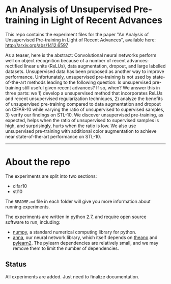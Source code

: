# An Analysis of Unsupervised Pre-training in Light of Recent Advances
This repo contains the experiment files for the paper "An Analysis of Unsupervised Pre-training in Light of Recent Advances", available here: http://arxiv.org/abs/1412.6597

As a teaser, here is the abstract:
Convolutional neural networks perform well on object recognition because of a
number of recent advances: rectified linear units (ReLUs), data augmentation,
dropout, and large labelled datasets. Unsupervised data has been proposed as another
way to improve performance. Unfortunately, unsupervised pre-training is
not used by state-of-the-art methods leading to the following question: Is unsupervised
pre-training still useful given recent advances? If so, when? We answer
this in three parts: we 1) develop a unsupervised method that incorporates ReLUs
and recent unsupervised regularization techniques, 2) analyze the benefits of unsupervised
pre-training compared to data augmentation and dropout on CIFAR-10
while varying the ratio of unsupervised to supervised samples, 3) verify our findings
on STL-10. We discover unsupervised pre-training, as expected, helps when
the ratio of unsupervised to supervised samples is high, and surprisingly, hurts
when the ratio is low. We also use unsupervised pre-training with additional color
augmentation to achieve near state-of-the-art performance on STL-10.

---

# About the repo

The experiments are split into two sections:
+ cifar10
+ stl10

The `README.md` file in each folder will give you more information about running experiments.

The experiments are written in python 2.7, and require open source software to run, including:
+ [numpy][numpy], a standard numerical computing library for python.
+ [anna][anna], our neural network library, which itself depends on [theano][theano] and [pylearn2][pylearn2]. The pylearn dependencies are relatively small, and we may remove them to limit the number of dependencies.

[numpy]:http://www.numpy.org/
[theano]:http://deeplearning.net/software/theano/
[pylearn2]:http://deeplearning.net/software/pylearn2/
[anna]:https://github.com/ifp-uiuc/anna

## Status
All experiments are added. Just need to finalize documentation.
